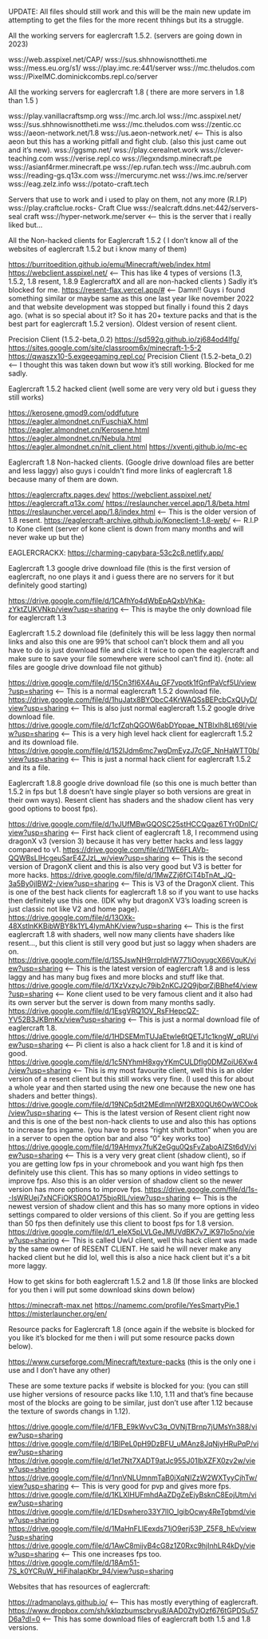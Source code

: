 UPDATE: All files should still work and this will be the main new update im attempting to get the files for the more recent thhings but its a struggle.

All the working servers for eaglercraft 1.5.2. (servers are going down in 2023)

wss://web.asspixel.net/CAP/
wss://sus.shhnowisnottheti.me
wss://mess.eu.org/s1/
wss://play.imc.re:441/server
wss://mc.theludos.com
wss://PixelMC.dominickcombs.repl.co/server


All the working servers for eaglercraft 1.8 ( there are more servers in 1.8 than 1.5 )

wss://play.vanillacraftsmp.org 
wss://mc.arch.lol
wss://mc.asspixel.net/
wss://sus.shhnowisnottheti.me
wss://mc.theludos.com
wss://zentic.cc
wss://aeon-network.net/1.8 
wss://us.aeon-network.net/ <-- This is also aeon but this has a working pitfall and fight club. (also this just came out and it’s  new). 
wss://ggsmp.net/
wss://play.cerealnet.work
wss://clever-teaching.com
wss://verise.repl.co
wss://legxndsmp.minecraft.pe
wss://asianf4rmer.minecraft.pe
wss://ep.rufan.tech
wss://mc.aubruh.com 
wss://reading-gs.q13x.com
wss://mercurymc.net
wss://ws.imc.re/server
wss://eag.zelz.info
wss://potato-craft.tech 

Servers that use to work and i used to play on them, not any more (R.I.P) 
wss://play.craftclue.rocks- Craft Clue
wss://sealcraft.ddns.net:442/servers- seal craft
wss://hyper-network.me/server  <-- this is the server that i really liked but…

All the Non-hacked clients for Eaglercraft 1.5.2 ( I don’t know all of the websites of eaglercraft 1.5.2 but i know many of them)

https://burritoedition.github.io/emu/Minecraft/web/index.html
https://webclient.asspixel.net/ <-- This has like 4 types of versions (1.3, 1.5.2, 1.8 resent, 1.8.9 EaglercraftX and all are non-hacked clients ) Sadly it’s blocked for me.
https://resent-flax.vercel.app/# <-- Damn!! Guys i found something similar or maybe same as this one last year like november 2022 and that website development was stopped but finally i found this 2 days ago. (what is so special about it? So it has 20+ texture packs and that is the best part for eaglercraft 1.5.2 version). Oldest version of resent client. 

Precision Client (1.5.2-beta_0.2) 
https://sd592g.github.io/zj684od4lfg/
https://sites.google.com/site/classroom6x/minecraft-1-5-2
https://qwaszx10-5.exgeegaming.repl.co/
Precision Client (1.5.2-beta_0.2)  <-- I thought this was taken down but wow it’s still working. Blocked for me sadly.



Eaglercraft 1.5.2 hacked client (well some are very very old but i guess they still works)

https://kerosene.gmod9.com/oddfuture
https://eagler.almondnet.cn/FuschiaX.html
https://eagler.almondnet.cn/Kerosene.html
https://eagler.almondnet.cn/Nebula.html
https://eagler.almondnet.cn/nit_client.html
https://xventi.github.io/mc-ec


Eaglercraft 1.8 Non-hacked clients. (Google drive download files are better and less laggy) also guys i couldn't find more links of eaglercraft 1.8 because many of them are down.

https://eaglercraftx.pages.dev/ 
https://webclient.asspixel.net/
https://eaglercraft.q13x.com/
https://reslauncher.vercel.app/1.8/beta.html
https://reslauncher.vercel.app/1.8/index.html <-- This is the older version of 1.8 resent. 
https://eaglercraft-archive.github.io/Koneclient-1.8-web/ <-- R.I.P to Kone client (server of kone client is down from many months and will never wake up but the)

EAGLERCRACKX:  https://charming-capybara-53c2c8.netlify.app/

Eaglercraft 1.3 google drive download file (this is the first version of eaglercraft, no one plays it and i guess there are no servers for it but definitely good starting)

https://drive.google.com/file/d/1CAfhYo4dWbEpAQxbVhKa-zYktZUKVNkp/view?usp=sharing <-- This is maybe the only download file for eaglercraft 1.3 




Eaglercraft 1.5.2 download file (definitely this will be less laggy then normal links and also this one are 99% that school can’t block them and all you have to do is just download file and click it twice to open the eaglercraft and make sure to save your file somewhere were school can’t find it).  {note: all files are google drive download file not github}

https://drive.google.com/file/d/15Cn3fI6X4Au_GF7vpotk1fGnfPaVcf5U/view?usp=sharing <-- This is a normal eaglercraft 1.5.2 download file. 
https://drive.google.com/file/d/1huJatx8BYObcC4KrWAQSsBEPcbCxQUyD/view?usp=sharing <-- This is also just normal eaglercraft 1.5.2 google drive download file.
https://drive.google.com/file/d/1cfZqhQGOW6abDYppae_NTBlxIh8Lt69l/view?usp=sharing <--  This is a very high level hack client for eaglercraft 1.5.2 and its download file. 
https://drive.google.com/file/d/152IJdm6mc7wgDmEyzJ7cGF_NnHaWTT0b/view?usp=sharing <-- This is just a normal hack client for eaglercraft 1.5.2 and its a file.

Eaglercraft 1.8.8 google drive download file (so this one is much better than 1.5.2 in fps but 1.8 doesn’t have single player so both versions are great in their own ways). Resent client has shaders and the shadow client has very good options to boost fps).

https://drive.google.com/file/d/1vJUfMBwGQOSC25stHCCQgaz6TYr0DnIC/view?usp=sharing <-- First hack client of eaglercraft 1.8, I recommend using dragonX v3 (version 3) because it has very better hacks and less laggy compared to v1.
https://drive.google.com/file/d/1WE6FLAVb-QQWBsLIHcgeuSarE4ZJzL_w/view?usp=sharing <-- This is the second version of DragonX client and this is also very good but V3 is better for more hacks.
https://drive.google.com/file/d/1MwZZj6fCiT4bTnAt_JQ-3a5By0jIBW2-/view?usp=sharing <-- This is V3 of the DragonX client. This is one of the best hack clients for eaglercraft 1.8 so if you want to use hacks then definitely use this one. (IDK why but dragonX V3’s loading screen is just classic not like V2 and home page).
https://drive.google.com/file/d/13OXk-48XstlnKKBibWBY8k1YL4IymAhK/view?usp=sharing <-- This is the first eaglercraft 1.8 with shaders, well now many clients have shaders like resent…, but this client is still very good but just so laggy when shaders are on. 
https://drive.google.com/file/d/1S5JswNH9rrpIdHW771iOoyugcX66VquK/view?usp=sharing <-- This is the latest version of eaglercraft 1.8 and is less laggy and has many bug fixes and more blocks and stuff like that.
https://drive.google.com/file/d/1XzVxzyJc79ib2nKCJ2Q9jbqrZjBBhef4/view?usp=sharing <-- Kone client used to be very famous client and it also had its own server but the server is down from many months sadly.
https://drive.google.com/file/d/1EsgVRQ1OV_RsFHepcQZ-YV52B3JKBmKx/view?usp=sharing <--  This is just a normal download file of eaglercraft 1.8. 
https://drive.google.com/file/d/1HDSEMmTUJaEtwIe6tQETJ1c1kngW_qRU/view?usp=sharing <-- Pi client is also a hack client for 1.8 and it is kind of good. 
https://drive.google.com/file/d/1c5NYhmH8xgyYKmCULDflg0DMZoiU6Xw4/view?usp=sharing <-- This is my most favourite client, well this is an older version of a resent client but this still works very fine. (I used this for about a whole year and then started using the new one because the new one has shaders and better things).
https://drive.google.com/file/d/19NCp5dt2MEdImnIWf2BX0QUt6OwWCOok/view?usp=sharing <-- This is the latest version of Resent client right now and this is one of the best non-hack clients to use and also this has options to increase fps ingame. (you have to press “right shift button” when you are in a server to open the option bar and also “0” key works too)
https://drive.google.com/file/d/19AHmyx7fuK2eGgu0QsFvZaboAIZSt6dV/view?usp=sharing <-- This is a very very great client (shadow client), so if you are getting low fps in your chromebook and you want high fps then definitely use this client. This has so many options in video settings to improve fps. Also this is an older version of shadow client so the newer version has more options to improve fps.
https://drive.google.com/file/d/1s--IsWRUej7xNCFiOKSR0OA175bjoRIL/view?usp=sharing <--  This is the newest version of shadow client and this has so many more options in video settings compared to older versions of this client. So if you are getting less than 50 fps then definitely use this client to boost fps for 1.8 version.
https://drive.google.com/file/d/1_eIeX5pLVLGeJMUVdBK7v7_iK97Io5no/view?usp=sharing <--  This is called UwU client, well this hack client was made by the same owner of RESENT CLIENT. He said he will never make any hacked client but he did lol, well this is also a nice hack client but it's a bit more laggy.



How to get skins for both eaglercraft 1.5.2 and 1.8 (If those links are blocked for you then i will put some download skins down below)  

https://minecraft-max.net 
https://namemc.com/profile/YesSmartyPie.1
https://misterlauncher.org/en/

Resource packs for Eaglercraft 1.8 (once again if the website is blocked for you like it’s blocked for me then i will put some resource packs down below).

https://www.curseforge.com/Minecraft/texture-packs
(this is the only one i use and I don’t have any other)

These are some texture packs if website is blocked for you: 
(you can still use higher versions of resource packs like 1.10, 1.11 and that’s fine because most of the blocks are going to be similar, just don’t use after 1.12 because the texture of swords changs in 1.12). 

https://drive.google.com/file/d/1FB_E9kWvvC3q_OVNjTBrnp7jUMsYn388/view?usp=sharing
https://drive.google.com/file/d/1BlPeL0pH9DzBFU_uMAnz8JqNjyHRuPqP/view?usp=sharing
https://drive.google.com/file/d/1et7Nt7XADT9atJc955J01lbXZFX0zv2w/view?usp=sharing
https://drive.google.com/file/d/1nnVNLUmnmTaB0jXqNIZzW2WXTyyCjhTw/view?usp=sharing  <-- This is very good for pvp and gives more fps. 
https://drive.google.com/file/d/1KLXIHUFmhdAaZDgZeEjyBsknC8EojUtm/view?usp=sharing
https://drive.google.com/file/d/1EDswhero33Y7lIO_lgibOcwy4ReTgbmd/view?usp=sharing
https://drive.google.com/file/d/1MaHnFLIEexds71jO9erj53P_Z5F8_hEv/view?usp=sharing
https://drive.google.com/file/d/1AwC8mijvB4cG8z1Z0Rxc9hjInhLR4kDy/view?usp=sharing <-- This one increases fps too.
https://drive.google.com/file/d/18Am51-7S_k0YCRuW_HiFihaIapKbr_94/view?usp=sharing 


Websites that has resources of eaglercraft:

https://radmanplays.github.io/ <-- This has mostly everything of eaglercraft. 
https://www.dropbox.com/sh/kklqzbumscbryu8/AAD0ZtylOzf676tGPDSu57D6a?dl=0  <--  This has some download files of eaglercraft both 1.5 and 1.8 versions.
